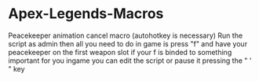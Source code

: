 # Apex-Legends-Macros
Peacekeeper animation cancel macro (autohotkey is necessary)
Run the script as admin then all you need to do in game is press "f" and have your peacekeeper on the first weapon slot
if your f is binded to something important for you ingame you can edit the script or pause it pressing the " ' " key
